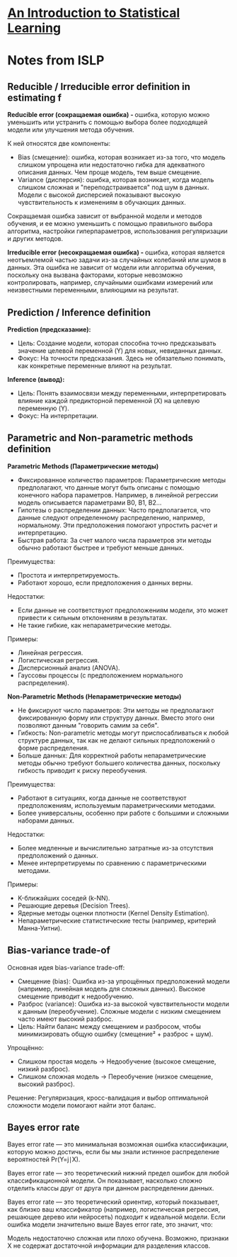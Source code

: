 # [An Introduction to Statistical Learning](https://www.statlearning.com/)

# Notes from ISLP

## Reducible / Irreducible error definition in estimating f
<b> Reducible error (сокращаемая ошибка) - </b> ошибка, которую можно уменьшить или устранить с помощью выбора более подходящей модели или улучшения метода обучения. <br>

К ней относятся две компоненты:
- Bias (смещение): ошибка, которая возникает из-за того, что модель слишком упрощена или недостаточно гибка для адекватного описания данных. Чем проще модель, тем выше смещение.
- Variance (дисперсия): ошибка, которая возникает, когда модель слишком сложная и "переподстраивается" под шум в данных. Модели с высокой дисперсией показывают высокую чувствительность к изменениям в обучающих данных.

Сокращаемая ошибка зависит от выбранной модели и методов обучения, и ее можно уменьшить с помощью правильного выбора алгоритма, настройки гиперпараметров, использования регуляризации и других методов.

<b> Irreducible error (несокращаемая ошибка) - </b> ошибка, которая является неотъемлемой частью задачи из-за случайных колебаний или шумов в данных. Эта ошибка не зависит от модели или алгоритма обучения, поскольку она вызвана факторами, которые невозможно контролировать, например, случайными ошибками измерений или неизвестными переменными, влияющими на результат.


## Prediction / Inference definition

<b>Prediction (предсказание):</b>

- Цель: Создание модели, которая способна точно предсказывать значение целевой переменной (Y) для новых, невиданных данных.
- Фокус: На точности предсказания. Здесь не обязательно понимать, как конкретные переменные влияют на результат.

<b>Inference (вывод):</b>

- Цель: Понять взаимосвязи между переменными, интерпретировать влияние каждой предикторной переменной (X) на целевую переменную (Y).
- Фокус: На интерпретации.


## Parametric and Non-parametric methods definition

<b> Parametric Methods (Параметрические методы) </b>

- Фиксированное количество параметров: Параметрические методы предполагают, что данные могут быть описаны с помощью конечного набора параметров. Например, в линейной регрессии модель описывается параметрами B0, B1, B2...
- Гипотезы о распределении данных: Часто предполагается, что данные следуют определенному распределению, например, нормальному. Эти предположения помогают упростить расчет и интерпретацию.
- Быстрая работа: За счет малого числа параметров эти методы обычно работают быстрее и требуют меньше данных.

Преимущества:
- Простота и интерпретируемость.
- Работают хорошо, если предположения о данных верны.

Недостатки:
- Если данные не соответствуют предположениям модели, это может привести к сильным отклонениям в результатах.
- Не такие гибкие, как непараметрические методы.

Примеры:
- Линейная регрессия.
- Логистическая регрессия.
- Дисперсионный анализ (ANOVA).
- Гауссовы процессы (с предположением нормального распределения).

<b> Non-Parametric Methods (Непараметрические методы) </b>

- Не фиксируют число параметров: Эти методы не предполагают фиксированную форму или структуру данных. Вместо этого они позволяют данным "говорить самим за себя".
- Гибкость: Non-parametric методы могут приспосабливаться к любой структуре данных, так как не делают сильных предположений о форме распределения.
- Больше данных: Для корректной работы непараметрические методы обычно требуют большего количества данных, поскольку гибкость приводит к риску переобучения.

Преимущества:
- Работают в ситуациях, когда данные не соответствуют предположениям, используемым параметрическими методами.
- Более универсальны, особенно при работе с большими и сложными наборами данных.

Недостатки:
- Более медленные и вычислительно затратные из-за отсутствия предположений о данных.
- Менее интерпретируемы по сравнению с параметрическими методами.

Примеры:
- K-ближайших соседей (k-NN).
- Решающие деревья (Decision Trees).
- Ядерные методы оценки плотности (Kernel Density Estimation).
- Непараметрические статистические тесты (например, критерий Манна-Уитни).

## Bias-variance trade-of

Основная идея bias-variance trade-off:

* Смещение (bias): Ошибка из-за упрощённых предположений модели (например, линейная модель для сложных данных). Высокое смещение приводит к недообучению.
* Разброс (variance): Ошибка из-за высокой чувствительности модели к данным (переобучение). Сложные модели с низким смещением часто имеют высокий разброс.
* Цель: Найти баланс между смещением и разбросом, чтобы минимизировать общую ошибку (смещение² + разброс + шум).

Упрощённо:
* Слишком простая модель → Недообучение (высокое смещение, низкий разброс).
* Слишком сложная модель → Переобучение (низкое смещение, высокий разброс).

Решение: Регуляризация, кросс-валидация и выбор оптимальной сложности модели помогают найти этот баланс.

## Bayes error rate

Bayes error rate — это минимальная возможная ошибка классификации, которую можно достичь, если бы мы знали истинное распределение вероятностей Pr(Y=j∣X).

Bayes error rate — это теоретический нижний предел ошибок для любой классификационной модели.
Он показывает, насколько сложно отделить классы друг от друга при данном распределении данных.

Bayes error rate — это теоретический ориентир, который показывает, как близко ваш классификатор (например, логистическая регрессия, решающее дерево или нейросеть) подходит к идеальной модели.
Если ошибка модели значительно выше Bayes error rate, это значит, что:

Модель недостаточно сложная или плохо обучена.
Возможно, признаки X не содержат достаточной информации для разделения классов.
